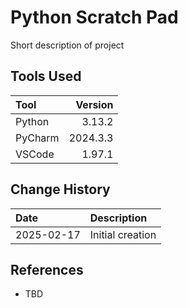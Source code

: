 # Python Scratch Pad
Short description of project

## Tools Used

| Tool     |  Version |
|:---------|---------:|
| Python   |   3.13.2 |
| PyCharm  | 2024.3.3 |
| VSCode   |   1.97.1 |

## Change History

| Date       | Description      |
|:-----------|:-----------------|
| 2025-02-17 | Initial creation |

## References
* TBD
